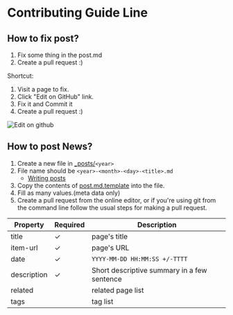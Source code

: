 # Contributing Guide Line

## How to fix post?

1. Fix some thing in the post.md
2. Create a pull request :)

Shortcut:

1. Visit a page to fix.
2. Click "Edit on GitHub" link.
3. Fix it and Commit it
4. Create a pull request :)

![Edit on github](https://monosnap.com/file/WQRU7aBlP0tr2ovju6zW6uTOkqUdL6.png)

## How to post News?

1. Create a new file in [_posts/](https://github.com/ecmascript-daily/ecmascript-daily.github.com/tree/master/_posts)`<year>`
2. File name should be `<year>-<month>-<day>-<title>.md`
    - [Writing posts](http://jekyllrb.com/docs/posts/ "Writing posts")
3. Copy the contents of [post.md.template](template/post.md.template) into the file.
4. Fill as many values.(meta data only)
5. Create a pull request from the online editor, or if you're using git from the command line follow the usual steps for making a pull request.

| Property | Required | Description |
|----------|----------|-------------|
| title | ✓ | page's title |
| item-url | ✓ | page's URL |
| date | ✓ | `YYYY-MM-DD HH:MM:SS +/-TTTT` |
| description | ✓ | Short descriptive summary in a few sentence |
| related |  | related page list |
| tags |  | tag list |

